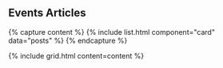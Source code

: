 ---
---

## Events Articles

{% capture content %}
{% include list.html component="card" data="posts" %}
{% endcapture %}

{%
  include grid.html
  content=content
%}
